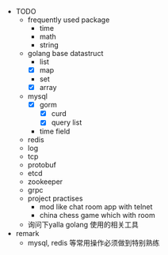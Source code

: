 - TODO
    - frequently used package
        - time
        - math
        - string
    - golang base datastruct
        - list
        - [x] map
        - set
        - [x] array
    - mysql
        - [x] gorm
            - [x] curd
            - [x] query list
        - time field
    - redis
    - log
    - tcp
    - protobuf
    - etcd
    - zookeeper
    - grpc
    - project practises
        - mod like chat room app with telnet
        - china chess game which with room
    - 询问下yalla golang 使用的相关工具
- remark
    - mysql, redis 等常用操作必须做到特别熟练
